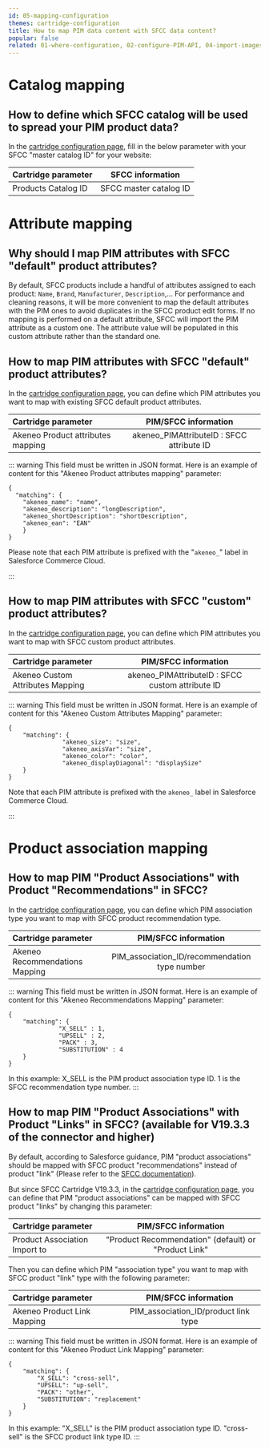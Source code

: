 ```yaml
---
id: 05-mapping-configuration
themes: cartridge-configuration
title: How to map PIM data content with SFCC data content?
popular: false
related: 01-where-configuration, 02-configure-PIM-API, 04-import-images-configuration, 06-categories-configuration, 03-products-filter-configuration
---
```

# Catalog mapping
## How to define which SFCC catalog will be used to spread your PIM product data?

In the [cartridge configuration page](01-where-configuration.html), fill in the below parameter with your SFCC "master catalog ID" for your website:

| Cartridge parameter           | SFCC information        |
| :-----------------------------| :---------------------: |
| Products Catalog ID           |  SFCC master catalog ID |

# Attribute mapping
## Why should I map PIM attributes with SFCC "default" product attributes?

By default, SFCC products include a handful of attributes assigned to each product: `Name`, `Brand`, `Manufacturer`, `Description`,...
For performance and cleaning reasons, it will be more convenient to map the default attributes with the PIM ones to avoid duplicates in the SFCC product edit forms. If no mapping is performed on a default attribute, SFCC will import the PIM attribute as a custom one. The attribute value will be populated in this custom attribute rather than the standard one. 

## How to map PIM attributes with SFCC "default" product attributes?

In the [cartridge configuration page](01-where-configuration.html), you can define which PIM attributes you want to map with existing SFCC default product attributes.

| Cartridge parameter               | PIM/SFCC information                        |
| :---------------------------------| :-----------------------------------------: |
| Akeneo Product attributes mapping |  akeneo_PIMAttributeID : SFCC attribute ID  |

::: warning
This field must be written in JSON format.
Here is an example of content for this "Akeneo Product attributes mapping" parameter:
```
{
  "matching": {
    "akeneo_name": "name",
    "akeneo_description": "longDescription",
    "akeneo_shortDescription": "shortDescription",
    "akeneo_ean": "EAN"
	}
}
```
Please note that each PIM attribute is prefixed with the "`akeneo_`" label in Salesforce Commerce Cloud.

:::

## How to map PIM attributes with SFCC "custom" product attributes?

In the [cartridge configuration page](01-where-configuration.html), you can define which PIM attributes you want to map with SFCC custom product attributes.

| Cartridge parameter               | PIM/SFCC information                               |
| :---------------------------------| :------------------------------------------------: |
| Akeneo Custom Attributes Mapping  |  akeneo_PIMAttributeID : SFCC custom attribute ID  |

::: warning
This field must be written in JSON format.
Here is an example of content for this "Akeneo Custom Attributes Mapping" parameter:
```
{
	"matching": {
               "akeneo_size": "size",
               "akeneo_axisVar": "size",
               "akeneo_color": "color",
               "akeneo_displayDiagonal": "displaySize"            
	}
}
```
Note that each PIM attribute is prefixed with the `akeneo_` label in Salesforce Commerce Cloud.

:::

# Product association mapping

## How to map PIM "Product Associations" with Product "Recommendations" in SFCC?

In the [cartridge configuration page](01-where-configuration.html), you can define which PIM association type you want to map with SFCC product recommendation type.

| Cartridge parameter            | PIM/SFCC information                           |
| :------------------------------| :--------------------------------------------: |
| Akeneo Recommendations Mapping |  PIM_association_ID/recommendation type number |

::: warning
This field must be written in JSON format.
Here is an example of content for this "Akeneo Recommendations Mapping" parameter:
```
{
	"matching": {
              "X_SELL" : 1,
              "UPSELL" : 2,
              "PACK" : 3,
              "SUBSTITUTION" : 4
	}
}
```
In this example:
X_SELL is the PIM product association type ID.
1 is the SFCC recommendation type number.
:::

## How to map PIM "Product Associations" with Product "Links" in SFCC? (available for V19.3.3 of the connector and higher)

By default, according to Salesforce guidance, PIM "product associations" should be mapped with SFCC product "recommendations" instead of product "link" (Please refer to the [SFCC documentation](https://documentation.b2c.commercecloud.salesforce.com/DOC2/index.jsp?topic=%2Fcom.demandware.dochelp%2FProducts%2FLinkingProducts.html&resultof=%22product%22%20%22link%22%20)).

But since SFCC Cartridge V19.3.3, in the [cartridge configuration page](01-where-configuration.html), you can define that PIM "product associations" can be mapped with SFCC product "links" by changing this parameter:


| Cartridge parameter            | PIM/SFCC information                                 |
| :------------------------------| :--------------------------------------------------: |
| Product Association Import to  | "Product Recommendation" (default) or "Product Link" |

Then you can define which PIM "association type" you want to map with SFCC product "link" type with the following parameter:

| Cartridge parameter         | PIM/SFCC information                  |
| :---------------------------| :-----------------------------------: |
| Akeneo Product Link Mapping |  PIM_association_ID/product link type |

::: warning
This field must be written in JSON format.
Here is an example of content for this "Akeneo Product Link Mapping" parameter:
```
{
	"matching": {
		"X_SELL": "cross-sell",
		"UPSELL": "up-sell",
		"PACK": "other",
		"SUBSTITUTION": "replacement"
	}
}
```
In this example:
"X_SELL" is the PIM product association type ID.
"cross-sell" is the SFCC product link type ID.
:::
